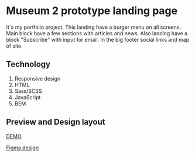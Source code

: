 # Museum 2 prototype landing page

It`s my portfolio project. This landing have a burger menu on all screens.
Main block have a few sections with articles and news.
Also landing have a block "Subscribe" with input for email.
In the big footer social links and map of site.

## Technology

1. Responsive design
2. HTML
3. Sass/SCSS
4. JavaScript
5. BEM

## Preview and Design layout

[DEMO](https://vladskoromnyi.github.io/Museum-2-prototype/)

[Figma design](https://www.figma.com/file/HL3XGt5ZatvJoYBhOaWY5x/museum-prototype?node-id=323%3A1957)
